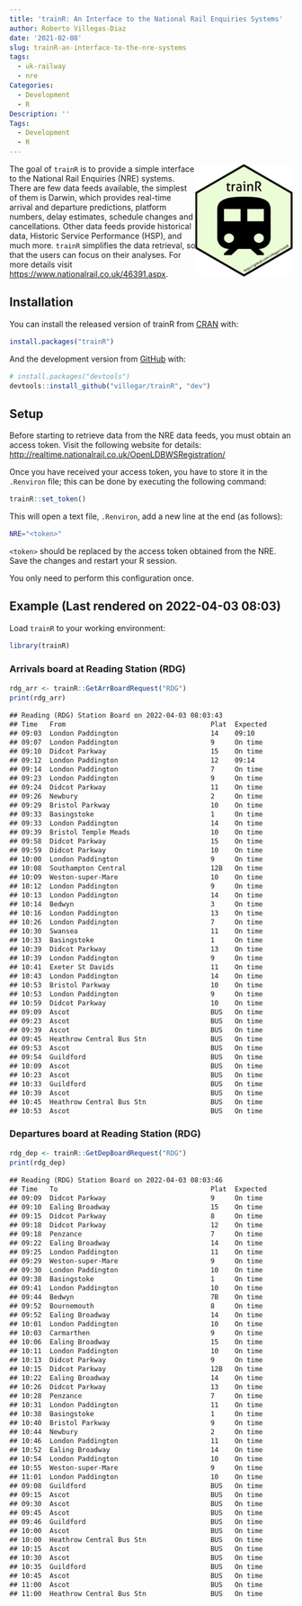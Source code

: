 ```yaml
---
title: 'trainR: An Interface to the National Rail Enquiries Systems'
author: Roberto Villegas-Diaz
date: '2021-02-08'
slug: trainR-an-interface-to-the-nre-systems
tags:
  - uk-railway
  - nre
Categories:
  - Development
  - R
Description: ''
Tags:
  - Development
  - R
---
```


<img src="https://raw.githubusercontent.com/villegar/trainR/main/inst/images/logo.png" alt="logo" align="right" height=200px/>

The goal of `trainR` is to provide a simple interface to the 
National Rail Enquiries (NRE) systems. There are few data feeds 
available, the simplest of them is Darwin, which provides real-time 
arrival and departure predictions, platform numbers, delay estimates, 
schedule changes and cancellations. Other data feeds provide historical 
data, Historic Service Performance (HSP), and much more. `trainR` 
simplifies the data retrieval, so that the users can focus on their 
analyses. For more details visit 
https://www.nationalrail.co.uk/46391.aspx.

## Installation

You can install the released version of trainR from [CRAN](https://CRAN.R-project.org) with:

``` r
install.packages("trainR")
```

And the development version from [GitHub](https://github.com/) with:

``` r
# install.packages("devtools")
devtools::install_github("villegar/trainR", "dev")
```

## Setup
Before starting to retrieve data from the NRE data feeds, you must obtain an access token. 
Visit the following website for details: http://realtime.nationalrail.co.uk/OpenLDBWSRegistration/

Once you have received your access token, you have to store it in the `.Renviron` file; this can be 
done by executing the following command:


```r
trainR::set_token()
```

This will open a text file, `.Renviron`, add a new line at the end (as follows):

```bash
NRE="<token>"
```

`<token>` should be replaced by the access token obtained from the NRE. Save the changes and restart 
your R session.

You only need to perform this configuration once.

## Example (Last rendered on 2022-04-03 08:03)

Load `trainR` to your working environment:

```r
library(trainR)
```

### Arrivals board at Reading Station (RDG)


```r
rdg_arr <- trainR::GetArrBoardRequest("RDG")
print(rdg_arr)
```

```
## Reading (RDG) Station Board on 2022-04-03 08:03:43
## Time   From                                    Plat  Expected
## 09:03  London Paddington                       14    09:10
## 09:07  London Paddington                       9     On time
## 09:10  Didcot Parkway                          15    On time
## 09:12  London Paddington                       12    09:14
## 09:14  London Paddington                       7     On time
## 09:23  London Paddington                       9     On time
## 09:24  Didcot Parkway                          11    On time
## 09:26  Newbury                                 2     On time
## 09:29  Bristol Parkway                         10    On time
## 09:33  Basingstoke                             1     On time
## 09:33  London Paddington                       14    On time
## 09:39  Bristol Temple Meads                    10    On time
## 09:58  Didcot Parkway                          15    On time
## 09:59  Didcot Parkway                          10    On time
## 10:00  London Paddington                       9     On time
## 10:08  Southampton Central                     12B   On time
## 10:09  Weston-super-Mare                       10    On time
## 10:12  London Paddington                       9     On time
## 10:13  London Paddington                       14    On time
## 10:14  Bedwyn                                  3     On time
## 10:16  London Paddington                       13    On time
## 10:26  London Paddington                       7     On time
## 10:30  Swansea                                 11    On time
## 10:33  Basingstoke                             1     On time
## 10:39  Didcot Parkway                          13    On time
## 10:39  London Paddington                       9     On time
## 10:41  Exeter St Davids                        11    On time
## 10:43  London Paddington                       14    On time
## 10:53  Bristol Parkway                         10    On time
## 10:53  London Paddington                       9     On time
## 10:59  Didcot Parkway                          10    On time
## 09:09  Ascot                                   BUS   On time
## 09:23  Ascot                                   BUS   On time
## 09:39  Ascot                                   BUS   On time
## 09:45  Heathrow Central Bus Stn                BUS   On time
## 09:53  Ascot                                   BUS   On time
## 09:54  Guildford                               BUS   On time
## 10:09  Ascot                                   BUS   On time
## 10:23  Ascot                                   BUS   On time
## 10:33  Guildford                               BUS   On time
## 10:39  Ascot                                   BUS   On time
## 10:45  Heathrow Central Bus Stn                BUS   On time
## 10:53  Ascot                                   BUS   On time
```

### Departures board at Reading Station (RDG)


```r
rdg_dep <- trainR::GetDepBoardRequest("RDG")
print(rdg_dep)
```

```
## Reading (RDG) Station Board on 2022-04-03 08:03:46
## Time   To                                      Plat  Expected
## 09:09  Didcot Parkway                          9     On time
## 09:10  Ealing Broadway                         15    On time
## 09:15  Didcot Parkway                          8     On time
## 09:18  Didcot Parkway                          12    On time
## 09:18  Penzance                                7     On time
## 09:22  Ealing Broadway                         14    On time
## 09:25  London Paddington                       11    On time
## 09:29  Weston-super-Mare                       9     On time
## 09:30  London Paddington                       10    On time
## 09:38  Basingstoke                             1     On time
## 09:41  London Paddington                       10    On time
## 09:44  Bedwyn                                  7B    On time
## 09:52  Bournemouth                             8     On time
## 09:52  Ealing Broadway                         14    On time
## 10:01  London Paddington                       10    On time
## 10:03  Carmarthen                              9     On time
## 10:06  Ealing Broadway                         15    On time
## 10:11  London Paddington                       10    On time
## 10:13  Didcot Parkway                          9     On time
## 10:15  Didcot Parkway                          12B   On time
## 10:22  Ealing Broadway                         14    On time
## 10:26  Didcot Parkway                          13    On time
## 10:28  Penzance                                7     On time
## 10:31  London Paddington                       11    On time
## 10:38  Basingstoke                             1     On time
## 10:40  Bristol Parkway                         9     On time
## 10:44  Newbury                                 2     On time
## 10:46  London Paddington                       11    On time
## 10:52  Ealing Broadway                         14    On time
## 10:54  London Paddington                       10    On time
## 10:55  Weston-super-Mare                       9     On time
## 11:01  London Paddington                       10    On time
## 09:08  Guildford                               BUS   On time
## 09:15  Ascot                                   BUS   On time
## 09:30  Ascot                                   BUS   On time
## 09:45  Ascot                                   BUS   On time
## 09:46  Guildford                               BUS   On time
## 10:00  Ascot                                   BUS   On time
## 10:00  Heathrow Central Bus Stn                BUS   On time
## 10:15  Ascot                                   BUS   On time
## 10:30  Ascot                                   BUS   On time
## 10:35  Guildford                               BUS   On time
## 10:45  Ascot                                   BUS   On time
## 11:00  Ascot                                   BUS   On time
## 11:00  Heathrow Central Bus Stn                BUS   On time
```
